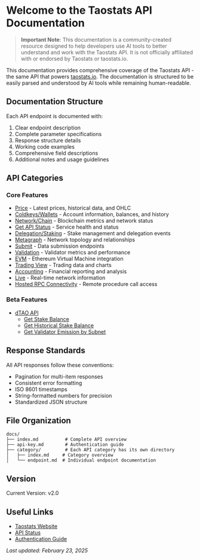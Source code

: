 # Welcome to the Taostats API Documentation

> **Important Note**: This documentation is a community-created resource designed to help developers use AI tools to better understand and work with the Taostats API. It is not officially affiliated with or endorsed by Taostats or taostats.io.

This documentation provides comprehensive coverage of the Taostats API - the same API that powers [taostats.io](https://taostats.io). The documentation is structured to be easily parsed and understood by AI tools while remaining human-readable.

## Documentation Structure

Each API endpoint is documented with:
1. Clear endpoint description
2. Complete parameter specifications
3. Response structure details
4. Working code examples
5. Comprehensive field descriptions
6. Additional notes and usage guidelines

## API Categories

### Core Features
- [Price](price/index.md) - Latest prices, historical data, and OHLC
- [Coldkeys/Wallets](coldkeys-wallets/index.md) - Account information, balances, and history
- [Network/Chain](network-chain/index.md) - Blockchain metrics and network status
- [Get API Status](get-api-status.md) - Service health and status
- [Delegation/Staking](delegation-staking/index.md) - Stake management and delegation events
- [Metagraph](metagraph/index.md) - Network topology and relationships
- [Submit](submit/index.md) - Data submission endpoints
- [Validation](validation/index.md) - Validator metrics and performance
- [EVM](evm/index.md) - Ethereum Virtual Machine integration
- [Trading View](trading-view/index.md) - Trading data and charts
- [Accounting](accounting/index.md) - Financial reporting and analysis
- [Live](live/index.md) - Real-time network information
- [Hosted RPC Connectivity](hosted-rpc/index.md) - Remote procedure call access

### Beta Features
- [dTAO API](dtao/index.md)
  - [Get Stake Balance](dtao/get-stake-balance.md)
  - [Get Historical Stake Balance](dtao/get-historical-stake-balance.md)
  - [Get Validator Emission by Subnet](dtao/get-validator-emission.md)

## Response Standards

All API responses follow these conventions:
- Pagination for multi-item responses
- Consistent error formatting
- ISO 8601 timestamps
- String-formatted numbers for precision
- Standardized JSON structure

## File Organization
```
docs/
├── index.md          # Complete API overview
├── api-key.md        # Authentication guide
├── category/         # Each API category has its own directory
│   ├── index.md     # Category overview
│   └── endpoint.md  # Individual endpoint documentation
```

## Version
Current Version: v2.0

## Useful Links
- [Taostats Website](https://taostats.io)
- [API Status](https://api.taostats.io/status)
- [Authentication Guide](api-key.md)

*Last updated: February 23, 2025* 